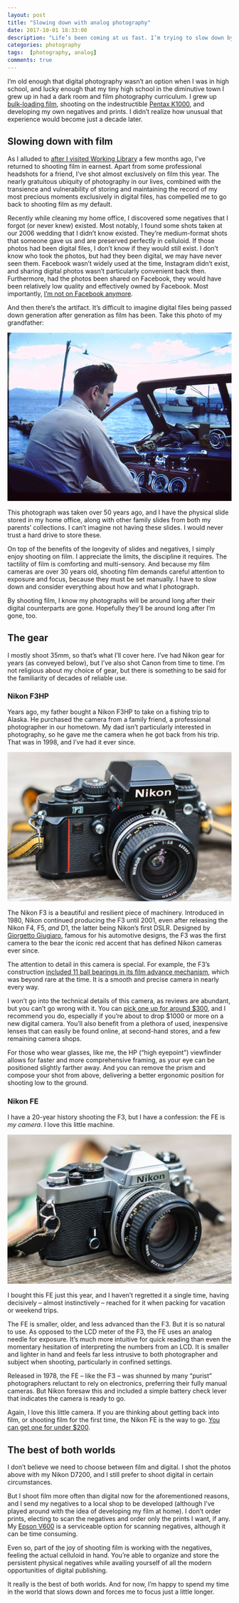```yaml
---
layout: post
title: "Slowing down with analog photography"
date: 2017-10-01 18:33:00
description: "Life’s been coming at us fast. I’m trying to slow down by going back to analog."
categories: photography
tags:  [photography, analog]
comments: true
---
```

I’m old enough that digital photography wasn’t an option when I was in high school, and lucky enough that my tiny high school in the diminutive town I grew up in had a dark room and film photography curriculum. I grew up [bulk-loading film](https://www.lomography.com/magazine/199753-bulk-film-loading-or-how-to-roll-your-own-joint), shooting on the indestructible [Pentax K1000](https://en.wikipedia.org/wiki/Pentax_K1000), and developing my own negatives and prints. I didn’t realize how unusual that experience would become just a decade later.

## Slowing down with film
As I alluded to [after I visited Working Library](/working-library/) a few months ago, I’ve returned to shooting film in earnest. Apart from some professional headshots for a friend, I’ve shot almost exclusively on film this year. The nearly gratuitous ubiquity of photography in our lives, combined with the transience and vulnerability of storing and maintaining the record of my most precious moments exclusively in digital files, has compelled me to go back to shooting film as my default.

Recently while cleaning my home office, I discovered some negatives that I forgot (or never knew) existed. Most notably, I found some shots taken at our 2006 wedding that I didn’t know existed. They’re medium-format shots that someone gave us and are preserved perfectly in celluloid. If those photos had been digital files, I don’t know if they would still exist. I don’t know who took the photos, but had they been digital, we may have never seen them. Facebook wasn’t widely used at the time, Instagram didn’t exist, and sharing digital photos wasn’t particularly convenient back then. Furthermore, had the photos been shared on Facebook, they would have been relatively low quality and effectively owned by Facebook. Most importantly, [I’m not on Facebook anymore](/leaving-facebook/).

And then there’s the artifact. It’s difficult to imagine digital files being passed down generation after generation as film has been. Take this photo of my grandfather:

![My grandfather piloting a boat](../assets/images/grandpa.jpg)

This photograph was taken over 50 years ago, and I have the physical slide stored in my home office, along with other family slides from both my parents’ collections. I can’t imagine not having these slides. I would never trust a hard drive to store these.  

On top of the benefits of the longevity of slides and negatives, I simply enjoy shooting on film. I appreciate the limits, the discipline it requires. The tactility of film is comforting and multi-sensory. And because my film cameras are over 30 years old, shooting film demands careful attention to exposure and focus, because they must be set manually. I have to slow down and consider everything about how and what I photograph. 

By shooting film, I know my photographs will be around long after their digital counterparts are gone. Hopefully they’ll be around long after I’m gone, too.

## The gear
I mostly shoot 35mm, so that’s what I’ll cover here. I’ve had Nikon gear for years (as conveyed below), but I’ve also shot Canon from time to time. I’m not religious about my choice of gear, but there is something to be said for the familiarity of decades of reliable use.

### Nikon F3HP
Years ago, my father bought a Nikon F3HP to take on a fishing trip to Alaska. He purchased the camera from a family friend, a professional photographer in our hometown. My dad isn’t particularly interested in photography, so he gave me the camera when he got back from his trip. That was in 1998, and I’ve had it ever since.

![Nikon F3HP camera](../assets/images/nikonf3hp.jpg)

The Nikon F3 is a beautiful and resilient piece of machinery. Introduced in 1980, Nikon continued producing the F3 until 2001, even after releasing the Nikon F4, F5, _and_ D1, the latter being Nikon’s first DSLR. Designed by [Giorgetto Giugiaro](https://en.wikipedia.org/wiki/Giorgetto_Giugiaro), famous for his automotive designs, the F3 was the first camera to the bear the iconic red accent that has defined Nikon cameras ever since. 

The attention to detail in this camera is special. For example, the F3’s construction [included 11 ball bearings in its film advance mechanism](http://www.mir.com.my/rb/photography/hardwares/classics/nikonf3ver2/htmls/index3.htm), which was beyond rare at the time. It is a smooth and precise camera in nearly every way.

I won’t go into the technical details of this camera, as  reviews are abundant, but you can’t go wrong with it. You can [pick one up for around $300](http://www.ebay.com/bhp/nikon-f3), and I recommend you do, especially if you’re about to drop $1000 or more on a new digital camera. You’ll also benefit from a plethora of used, inexpensive lenses that can easily be found online, at second-hand stores, and a few remaining camera shops.

For those who wear glasses, like me, the HP (“high eyepoint”) viewfinder allows for faster and more comprehensive framing, as your eye can be positioned slightly farther away. And you can remove the prism and compose your shot from above, delivering a better ergonomic position for shooting low to the ground.

### Nikon FE
I have a 20-year history shooting the F3, but I have a  confession: the FE is _my camera_. I love this little machine.

![Nikon FE camera](../assets/images/nikonfe.jpg)

I bought this FE just this year, and I haven’t regretted it a single time, having decisively – almost instinctively – reached for it when packing for vacation or weekend trips.

The FE is smaller, older, and less advanced than the F3. But it is so natural to use. As opposed to the LCD meter of the F3, the FE uses an analog needle for exposure. It’s much more intuitive for quick reading than even the momentary hesitation of interpreting the numbers from an LCD. It is smaller and lighter in hand and feels far less intrusive to both photographer and subject when shooting, particularly in confined settings.

Released in 1978, the FE – like the F3 – was shunned by many “purist” photographers reluctant to rely on electronics, preferring their fully manual cameras. But Nikon foresaw this and included a simple battery check lever that indicates the camera is ready to go.

Again, I love this little camera. If you are thinking about getting back into film, or shooting film for the first time, the Nikon FE is the way to go. [You can get one for under $200](https://www.ebay.com/sch/i.html?_nkw=nikon%20fe&ssPageName=GSTL).

## The best of both worlds
I don’t believe we need to choose between film and digital. I shot the photos above with my Nikon D7200, and I still prefer to shoot digital in certain circumstances.

But I shoot film more often than digital now for the aforementioned reasons, and I send my negatives to a local shop to be developed (although I’ve played around with the idea of developing my film at home). I don’t order prints, electing to scan the negatives and order only the prints I want, if any. My [Epson V600](https://www.bhphotovideo.com/c/product/647187-REG/Epson_B11B198011_Perfection_V600_Photo_Scanner.html) is a serviceable option for scanning negatives, although it can be time consuming.

Even so, part of the joy of shooting film is working with the negatives, feeling the actual celluloid in hand. You’re able to organize and store the persistent physical negatives while availing yourself of all the modern opportunities of digital publishing. 

It really is the best of both worlds. And for now, I’m happy to spend my time in the world that slows down and forces me to focus just a little longer.
